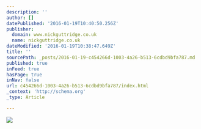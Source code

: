 ```yaml
---
description: ''
author: []
datePublished: '2016-01-19T10:40:50.256Z'
publisher:
  domain: www.nickguttridge.co.uk
  name: nickguttridge.co.uk
dateModified: '2016-01-19T10:38:47.649Z'
title: ''
sourcePath: _posts/2016-01-19-c454266d-1003-4a26-b513-6cdbd9bfa787.md
published: true
inFeed: true
hasPage: true
inNav: false
url: c454266d-1003-4a26-b513-6cdbd9bfa787/index.html
_context: 'http://schema.org'
_type: Article

---
```

![](https://mir-s3-cdn-cf.behance.net/project_modules/disp/6cfe0d17943363.562c74add3adc.jpg)